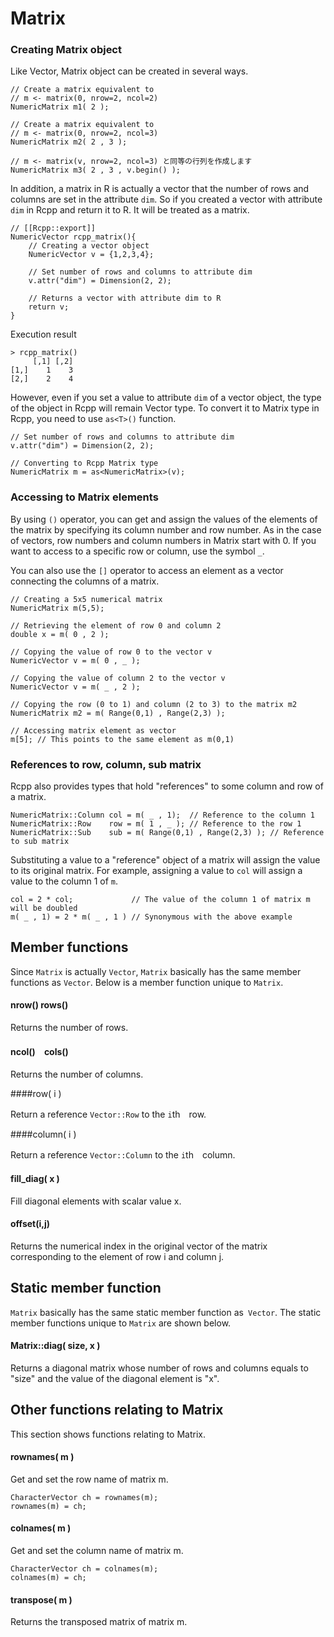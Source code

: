 # Matrix

### Creating Matrix object

Like Vector, Matrix object can be created in several ways.

```
// Create a matrix equivalent to
// m <- matrix(0, nrow=2, ncol=2)
NumericMatrix m1( 2 );

// Create a matrix equivalent to
// m <- matrix(0, nrow=2, ncol=3)
NumericMatrix m2( 2 , 3 );

// m <- matrix(v, nrow=2, ncol=3) と同等の行列を作成します
NumericMatrix m3( 2 , 3 , v.begin() );
```

In addition, a matrix in R is actually a vector that the number of rows and columns are set in the attribute `dim`. So if you created a vector with attribute `dim` in Rcpp and return it to R. It will be treated as a matrix.


```
// [[Rcpp::export]]
NumericVector rcpp_matrix(){
    // Creating a vector object
    NumericVector v = {1,2,3,4};

    // Set number of rows and columns to attribute dim
    v.attr("dim") = Dimension(2, 2);

    // Returns a vector with attribute dim to R
    return v;
}
```

Execution result

```
> rcpp_matrix()
     [,1] [,2]
[1,]    1    3
[2,]    2    4
```

However, even if you set a value to attribute `dim` of a vector object, the type of the object in Rcpp will remain Vector type. To convert it to Matrix type in Rcpp, you need to use `as<T>()` function.

```
// Set number of rows and columns to attribute dim
v.attr("dim") = Dimension(2, 2);

// Converting to Rcpp Matrix type
NumericMatrix m = as<NumericMatrix>(v);
```

### Accessing to Matrix elements

By using `()` operator, you can get and assign the values of the elements of the matrix by specifying its column number and row number. As in the case of vectors, row numbers and column numbers in Matrix start with 0. If you want to access to a specific row or column, use the symbol `_`.

You can also use the `[]` operator to access an element as a vector connecting the columns of a matrix.



```
// Creating a 5x5 numerical matrix
NumericMatrix m(5,5);

// Retrieving the element of row 0 and column 2
double x = m( 0 , 2 );

// Copying the value of row 0 to the vector v
NumericVector v = m( 0 , _ );

// Copying the value of column 2 to the vector v
NumericVector v = m( _ , 2 );

// Copying the row (0 to 1) and column (2 to 3) to the matrix m2
NumericMatrix m2 = m( Range(0,1) , Range(2,3) );

// Accessing matrix element as vector
m[5]; // This points to the same element as m(0,1)
```


### References to row, column, sub matrix

Rcpp also provides types that hold "references" to some column and row of a matrix.

```
NumericMatrix::Column col = m( _ , 1);  // Reference to the column 1
NumericMatrix::Row    row = m( 1 , _ ); // Reference to the row 1
NumericMatrix::Sub    sub = m( Range(0,1) , Range(2,3) ); // Reference to sub matrix
```
Substituting a value to a "reference" object of a matrix will assign the value to its original matrix. For example, assigning a value to `col` will assign a value to the column 1 of `m`.

```
col = 2 * col;             // The value of the column 1 of matrix m will be doubled
m( _ , 1) = 2 * m( _ , 1 ) // Synonymous with the above example
```




## Member functions

Since `Matrix` is actually `Vector`, `Matrix` basically has the same member functions as `Vector`. Below is a member function unique to `Matrix`.

#### nrow() rows()

Returns the number of rows.

#### ncol()　cols()

Returns the number of columns.

####row( i )

Return a reference `Vector::Row` to the `i`th　row.

####column( i )

Return a reference `Vector::Column` to the `i`th　column.

#### fill_diag( x )

Fill diagonal elements with scalar value x.

#### offset(i,j)

Returns the numerical index in the original vector of the matrix corresponding to the element of row i and column j.



## Static member function

`Matrix` basically has the same static member function as` Vector`. The static member functions unique to `Matrix` are shown below.

#### Matrix::diag( size, x )

Returns a diagonal matrix whose number of rows and columns equals to "size" and the value of the diagonal element is "x".



## Other functions relating to Matrix

This section shows functions relating to Matrix.

#### rownames( m )

Get and set the row name of matrix m.

```
CharacterVector ch = rownames(m);
rownames(m) = ch;
```

#### colnames( m )

Get and set the column name of matrix m.

```
CharacterVector ch = colnames(m);
colnames(m) = ch;
```


#### transpose( m )

Returns the transposed matrix of matrix m.
